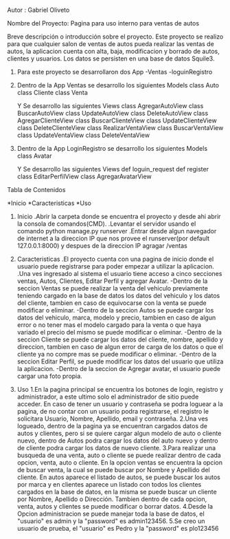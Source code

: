 Autor : Gabriel Oliveto

Nombre del Proyecto:
Pagina para uso interno para ventas de autos

Breve descripción o introducción sobre el proyecto.
Este proyecto se realizo para que cualquier salon de ventas de autos pueda realizar las ventas de autos, la aplicacion cuenta con alta, baja, modificacion y borrado de autos, clientes y usuarios. Los datos se persisten en una base de datos Squile3.

1. Para este proyecto se desarrollaron dos App
   -Ventas
   -loguinRegistro

2. Dentro de la App Ventas se desarrollo los siguientes Models
   class Auto
   class Cliente
   class Venta

   Y Se desarrollo las siguientes Views
   class AgregarAutoView
   class BuscarAutoView
   class UpdateAutoView
   class DeleteAutoView
   class AgregarClienteView
   class BuscarClienteView
   class UpdateClienteView
   class DeleteClienteView
   class RealizarVentaView
   class BuscarVentaView
   class UpdateVentaView
   class DeleteVentaView

3. Dentro de la App LoginRegistro se desarrollo los siguientes Models
   class Avatar

   Y Se desarrollo las siguientes Views
   def loguin_request
   def register
   class EditarPerfilView
   class AgregarAvatarView

Tabla de Contenidos

*Inicio
*Caracteristicas
\*Uso

1. Inicio
   .Abrir la carpeta donde se encuentra el proyecto y desde ahi abrir la consola de comandos(CMD).
   .Levantar el servidor usando el comando python manage.py runserver
   .Entrar desde algun navegador de internet a la direccion IP que nos provee el runserver(por default 127.0.0.1:8000) y despues de la direccion IP agragar /ventas

2. Caracteristicas
   .El proyecto cuenta con una pagina de inicio donde el usuario puede registrarse para poder empezar a utilizar la aplicacion.
   .Una ves ingresado al sistema el usuario tiene acceso a cinco secciones ventas, Autos, Clientes, Editar Perfil y agregar Avatar.
   -Dentro de la seccion Ventas se puede realizar la venta del vehiculo previamente teniendo cargado en la base de datos los datos del vehiculo y los datos del cliente, tambien en caso de equivocarse con la venta se puede modificar o eliminar.
   -Dentro de la seccion Autos se puede cargar los datos del vehiculo, marca, modelo y precio, tambien en caso de algun error o no tener mas el modelo cargado para la venta o que haya variado el precio del mismo se puede modificar o eliminar.
   -Dentro de la seccion Cliente se puede cargar los datos del cliente, nombre, apellido y direccion, tambien en caso de algun error de carga de los datos o que el cliente ya no compre mas se puede modificar o eliminar.
   -Dentro de la seccion Editar Perfil, se puede modificar los datos del usuario que utiliza la aplicacion.
   -Dentro de la seccion de Agregar avatar, el usuario puede cargar una foto propia.

3. Uso
   1.En la pagina principal se encuentra los botones de login, registro y administrador, a este ultimo solo el administrador de sitio puede acceder. En caso de tener un usuario y contraseña se podra loguear a la pagina, de no contar con un usuario podra registrarse, el registro le solicitara Usuario, Nombre, Apellido, email y contraseña.
   2.Una ves logueado, dentro de la pagina ya se encuentran cargados datos de autos y clientes, pero si se quiere cargar algun modelo de auto o cliente nuevo, dentro de Autos podra cargar los datos del auto nuevo y dentro de cliente podra cargar los datos de nuevo cliente.
   3.Para realizar una busqueda de una venta, auto o cliente se puede realizar dentro de cada opcion, venta, auto o cliente. En la opcion ventas se encuentra la opcion de buscar venta, la cual se puede buscar por Nombre y Apellido del cliente. En autos aparece el listado de autos, se puede buscar los autos por marca y en clientes aparece un listado con todos los clientes cargados en la base de datos, en la misma se puede buscar un cliente por Nombre, Apellido o Dirección. Tambien dentro de cada opcion, venta, autos y clientes se puede modificar o borrar datos.
   4.Desde la Opcion administracion se puede manejar toda la base de datos, el "usuario" es admin y la "password" es admin123456.
   5.Se creo un usuario de prueba, el "usuario" es Pedro y la "password" es plo123456
